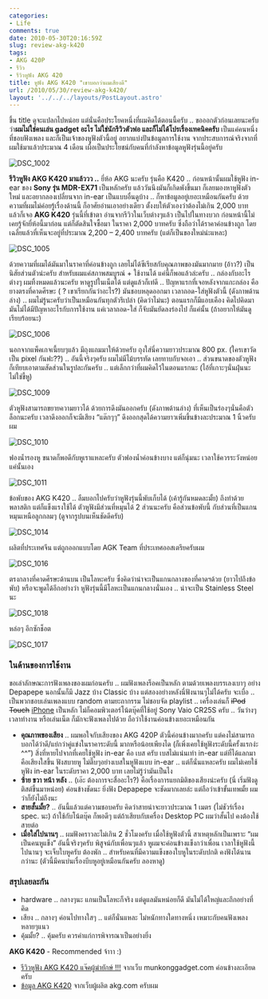 ```yaml
---
categories:
- Life
comments: true
date: 2010-05-30T20:16:59Z
slug: review-akg-k420
tags:
- AKG 420P
- รีวิว
- รีวิวหูฟัง AKG 420
title: หูฟัง AKG K420 "เขาบอกว่าผมเสียงดี"
url: /2010/05/30/review-akg-k420/
layout: '../../../layouts/PostLayout.astro'
---
```


ขึ้น title ดูจะแปลกไปหน่อย แต่นั่นคือประโยคหนึ่งที่ผมคิดได้ตอนนี้ครับ .. ขอออกตัวก่อนเลยนะครับ ว่า**ผมไม่ใช่คนเล่น gadget อะไร ไม่ใช่นักรีวิวตัวพ่อ และก็ไม่ได้โปรเรื่องเทคนิคครับ** เป็นแค่คนหนึ่งที่ชอบฟังเพลง และก็เป็นเจ้าของหูฟังตัวนี้อยู่ อยากแบ่งปันข้อมูลการใช้งาน จากประสบการณ์จริงจากที่ผมใช้มาแล้วประมาณ 4 เดือน เผื่อเป็นประโยชน์กับคนที่กำลังหาข้อมูลหูฟังรุ่นนี้อยู่ครับ

![DSC_1002](https://files.armno.in.th/uploads/2010/05/DSC_1002_thumb.jpg)

**รีวิวหูฟัง AKG K420 มาแล้ววว ..** ยี่ห้อ AKG นะครับ รุ่นคือ K420 .. ก่อนหน้านั้นผมใช้หูฟัง in-ear ของ **Sony รุ่น MDR-EX71** เป็นหลักครับ แล้ววันนึงมันก็เกิดพังขึ้นมา ก็เลยมองหาหูฟังตัวใหม่ และอยากลองเปลี่ยนจาก in-ear เป็นแบบอื่นดูบ้าง .. ก็หาข้อมูลอยู่เยอะเหมือนกันครับ ด้วยความที่ผมไม่ค่อยรู้เรื่องด้านนี้ ก็อาศัยอ่านเอาอย่างเดียว ตั้งงบให้ตัวเองว่าต้องไม่เกิน 2,000 บาท แล้วก็เจอ **AKG K420** รุ่นนี้ที่เข้าตา อ่านจากรีวิวในเว็บต่างๆแล้ว เป็นไปในทางบวก ก่อนหน้านี้ไม่เคยรู้จักยี่ห้อนี้มาก่อน แต่ก็ตัดสินใจซื้อมา ในราคา 2,000 บาทครับ ซึ่งถือว่าได้ราคาค่อนข้างถูก โดยเฉลี่ยแล้วที่เห็นจะอยู่ที่ประมาณ 2,200 – 2,400 บาทครับ (แต่ก็เป็นของใหม่น่ะแหละ)

![DSC_1005](https://files.armno.in.th/uploads/2010/05/DSC_1005_thumb.jpg)

ด้วยความที่ผมได้มันมาในราคาที่ค่อนข้างถูก เลยไม่ได้ซีเรียสกับคุณภาพของมันมากมาย (อ้าว?) เป็นนิสัยส่วนตัวน่ะครับ สำหรับผมแค่สภาพสมบูรณ์ + ใช้งานได้ แค่นี้ก็พอแล้วล่ะครับ .. กล่องกับอะไรต่างๆ ผมทิ้งหมดแล้วนะครับ หาดูรูปในเน็ตได้ แต่ดูแล้วก็เท่ดี .. ปัญหาแรกที่เจอหลังจากแกะกล่อง คือ ยางตรงที่คาดศีรษะ ( ? เขาเรียกกันว่าอะไร?) มันชอบหลุดออกมา เวลาถอด-ใส่หูฟังตัวนี้ (ดังภาพด้านล่าง) .. ผมไม่รู้นะครับว่าเป็นเหมือนกันทุกตัวรึเปล่า (คิดว่าไม่นะ) ตอนแรกก็มีแอบเคือง คิดไปคิดมา มันไม่ได้มีปัญหาอะไรกับการใช้งาน แค่เวลาถอด-ใส่ ก็จับมันยัดลงร่องไป ก็แค่นั้น (ถ้าอยากให้มันดูเรียบร้อยนะ)

![DSC_1006](https://files.armno.in.th/uploads/2010/05/DSC_1006_thumb.jpg)

นอกจากแพ็คเกจเนี้ยบๆแล้ว มีถุงแถมมาให้ด้วยครับ ถุงใส่นี่ความยาวประมาณ 800 px. (ใครเขาวัดเป็น pixel กันฟะ??) .. อันนี้จริงๆครับ ผมไม่มีไม้บรรทัด เลยทาบกับจอเอา .. ส่วนขนาดของตัวหูฟัง ก็เทียบเอาตามสัดส่วนในรูปละกันครับ .. แต่เล็กกว่าที่ผมคิดไว้ในตอนแรกนะ (ไอ้ที่เกาะๆนั่นฝุ่นนะ ไม่ใช่ขี้หู)

![DSC_1009](https://files.armno.in.th/uploads/2010/05/DSC_1009_thumb.jpg)

ตัวหูฟังสามารถขยายความยาวได้ ด้วยการดึงมันออกครับ (ดังภาพด้านล่าง) ที่เห็นเป็นร่องๆนั่นคือตัวล็อกนะครับ เวลาดึงออกก็จะมีเสียง “แต๊กๆๆ” ดึงออกสุดได้ความยาวเพิ่มขึ้นข้างละประมาณ 1 นิ้วครับผม

![DSC_1010](https://files.armno.in.th/uploads/2010/05/DSC_1010_thumb.jpg)

ฟองน้ำรองหู ขนาดก็พอดีกับหูเราแหละครับ ตัวฟองน้ำค่อนข้างบาง แต่ก็นุ่มนะ เวลาใช้ควรระวังหน่อย แค่นั้นเอง

![DSC_1011](https://files.armno.in.th/uploads/2010/05/DSC_1011_thumb.jpg)

ข้อพับของ AKG K420 .. ลืมบอกไปครับว่าหูฟังรุ่นนี้พับเก็บได้ (เค้ารู้กันหมดละมั้ย) ถึงทำด้วยพลาสติก แต่ก็แข็งแรงใช้ได้ ตัวหูฟังมีส่วนที่หมุนได้ 2 ส่วนนะครับ คือส่วนข้อพับนี้ กับส่วนที่เป็นแกนหมุนเหนือลูกกลมๆ (ดูจากรูปบนเห็นชัดดีครับ)

![DSC_1014](https://files.armno.in.th/uploads/2010/05/DSC_1014_thumb.jpg)

ผลิตที่ประเทศจีน แต่ถูกออกแบบโดย AGK Team ที่ประเทศออสเตรียครับผม

![DSC_1016](https://files.armno.in.th/uploads/2010/05/DSC_1016_thumb.jpg)

ตรงกลางที่คาดศีรษะด้านบน เป็นโลหะครับ ซึ่งคิดว่าน่าจะเป็นแกนกลางของที่คาดฯด้วย (ยาวไปถึงข้อพับ) หรือจะพูดได้อีกอย่างว่า หูฟังรุ่นนี้มีโลหะเป็นแกนกลางนั่นเอง .. น่าจะเป็น Stainless Steel นะ

![DSC_1018](https://files.armno.in.th/uploads/2010/05/DSC_1018_thumb.jpg)

หล่อๆ อีกซักช็อต

![DSC_1017](https://files.armno.in.th/uploads/2010/05/DSC_1017_thumb.jpg)

### ในด้านของการใช้งาน

ขอเล่าลักษณะการฟังเพลงของผมก่อนครับ .. ผมฟังเพลงร็อคเป็นหลัก ตามด้วยเพลงบรรเลงเบาๆ อย่าง Depapepe นอกนั้นก็มี Jazz บ้าง Classic บ้าง แต่สองอย่างหลังนี่ฟังนานๆไม่ได้ครับ จะเบื่อ .. เป็นพวกชอบเล่นเพลงแบบ random ตามยะถากรรม ไม่ชอบจัด playlist .. เครื่องเล่นก็ <del>iPod Touch</del> <ins>iPhone</ins> เป็นหลัก ไม่ก็คอมพิวเตอร์โน้ตบุ๊คที่ใช้อยู่ Sony Vaio CR25S ครับ .. วันว่างๆเวลาทำงาน หรือเล่นเน็ต ก็มักจะฟังเพลงไปด้วย ถือว่าใช้งานค่อนข้างเยอะเหมือนกัน

* **คุณภาพของเสียง** .. ผมพอใจกับเสียงของ AKG 420P ตัวนี้ค่อนข้างมากครับ แต่คงไม่สามารถบอกได้ว่าดี/แย่กว่าคู่แข่งในราคาระดับนี้ มากหรือน้อยเพียงได (ก็เพิ่งเคยใช้หูฟังระดับนี้ครั้งแรกง่ะ ^^”) สิ่งที่หายไปจากที่เคยใช้หูฟัง in-ear คือ เบส ครับ เบสไม่แน่นเท่า in-ear แต่ที่ได้แลกมาคือเสียงใสขึ้น ฟังสบายหู ไม่ตึ๊บๆอย่างเบสในหูฟังแบบ in-ear .. แต่ก็นั่นแหละครับ ผมไม่เคยใช้หูฟัง in-ear ในระดับราคา 2,000 บาท เลยไม่รู้ว่ามันเป็นไง
* **ซ้าย ขวา หน้า หลัง** .. (เอ๊ะ ต้องการจะสื่ออะไร?) คือเรื่องการแยกมิติของเสียงน่ะครับ (นี่ เริ่มฟังดูติสต์ขึ้นมาหน่อย) ค่อนข้างชัดนะ ยิ่งฟัง Depapepe จะชัดมากเลยล่ะ แต่ถือว่าเข้าขั้นเทพมั้ย ผมว่าก็ยังไม่ถึงนะ
* **สายสั้นมั้ย?** .. อันนี้แล้วแต่ความชอบครับ คิดว่าสายน่าจะยาวประมาณ 1 เมตร (ไม่ชัวร์เรื่อง spec. นะ) ถ้าใช้กับโน้ตบุ๊ค ก็พอดีๆ แต่ถ้าเสียบกับเครื่อง Desktop PC ผมว่าสั้นไป คงต้องใช้สายต่อ
* **เมื่อใส่ไปนานๆ** .. ผมฟังคราวละไม่เกิน 2 ชั่วโมงครับ เมื่อใช้หูฟังตัวนี้ สาเหตุหลักเป็นเพราะ “ผมเป็นคนหูแข็ง” อันนี้จริงๆครับ พิสูจน์กับเพื่อนๆแล้ว หูผมจะค่อนข้างแข็งกว่าเพื่อน เวลาใช้หูฟังนี้ไปนานๆ จะเจ็บใบหูครับ ต้องพัก .. สำหรับคนที่มีความแข็งของใบหูในระดับปกติ คงฟังได้นานกว่านะ (ตัวนี้มีคนบ่นเรื่องบีบหูอยู่เหมือนกันครับ ลองหาดู)

### สรุปเลยละกัน

* hardware .. กลางๆนะ แกนเป็นโลหะก็จริง แต่ดูแลมันหน่อยก็ดี มันไม่ได้ใหญ่และถึกอย่างที่คิด
* เสียง .. กลางๆ ค่อนไปทางใสๆ .. แต่ก็นั่นแหละ ไม่หนักทางใดทางหนึ่ง เหมาะกับคนฟังเพลงหลายๆแนว
* คุ้มมั้ย? .. คุ้มครับ ควรค่าแก่การพิจารณาเป็นอย่างยิ่ง

**AKG K420** - Recommended จ้าาา :)

* [รีวิวหูฟัง AKG K420 แจ๊คผู้ฆ่ายักษ์ !!!](http://forum.munkonggadget.com/detail.php?id=12090) จากเว็บ munkonggadget.com ค่อนข้างละเอียดครับ
* [ข้อมูล AKG K420](http://www.akg.com/personal/K_420,pcatid,6,pid,108,_psmand,1.html) จากเว็บผู้ผลิต akg.com ครับผม
